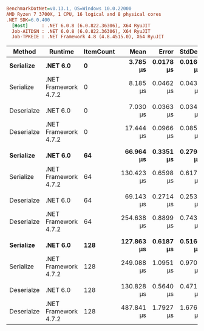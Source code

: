 ``` ini

BenchmarkDotNet=v0.13.1, OS=Windows 10.0.22000
AMD Ryzen 7 3700X, 1 CPU, 16 logical and 8 physical cores
.NET SDK=6.0.400
  [Host]     : .NET 6.0.8 (6.0.822.36306), X64 RyuJIT
  Job-AITDSN : .NET 6.0.8 (6.0.822.36306), X64 RyuJIT
  Job-TPKEIE : .NET Framework 4.8 (4.8.4515.0), X64 RyuJIT


```
|     Method |              Runtime | ItemCount |       Mean |     Error |    StdDev |        Ratio | RatioSD | Allocated |
|----------- |--------------------- |---------- |-----------:|----------:|----------:|-------------:|--------:|----------:|
|  **Serialize** |             **.NET 6.0** |         **0** |   **3.785 μs** | **0.0178 μs** | **0.0166 μs** | **2.16x faster** |   **0.01x** |      **4 KB** |
|  Serialize | .NET Framework 4.7.2 |         0 |   8.185 μs | 0.0462 μs | 0.0432 μs |     baseline |         |      6 KB |
|            |                      |           |            |           |           |              |         |           |
| Deserialze |             .NET 6.0 |         0 |   7.030 μs | 0.0363 μs | 0.0340 μs | 2.48x faster |   0.01x |      5 KB |
| Deserialze | .NET Framework 4.7.2 |         0 |  17.444 μs | 0.0966 μs | 0.0856 μs |     baseline |         |     11 KB |
|            |                      |           |            |           |           |              |         |           |
|  **Serialize** |             **.NET 6.0** |        **64** |  **66.964 μs** | **0.3351 μs** | **0.2798 μs** | **1.95x faster** |   **0.01x** |     **21 KB** |
|  Serialize | .NET Framework 4.7.2 |        64 | 130.423 μs | 0.6598 μs | 0.6172 μs |     baseline |         |     59 KB |
|            |                      |           |            |           |           |              |         |           |
| Deserialze |             .NET 6.0 |        64 |  69.143 μs | 0.2714 μs | 0.2538 μs | 3.68x faster |   0.02x |     24 KB |
| Deserialze | .NET Framework 4.7.2 |        64 | 254.638 μs | 0.8899 μs | 0.7431 μs |     baseline |         |    168 KB |
|            |                      |           |            |           |           |              |         |           |
|  **Serialize** |             **.NET 6.0** |       **128** | **127.863 μs** | **0.6187 μs** | **0.5166 μs** | **1.95x faster** |   **0.01x** |     **36 KB** |
|  Serialize | .NET Framework 4.7.2 |       128 | 249.088 μs | 1.0951 μs | 0.9708 μs |     baseline |         |    113 KB |
|            |                      |           |            |           |           |              |         |           |
| Deserialze |             .NET 6.0 |       128 | 130.828 μs | 0.5640 μs | 0.4710 μs | 3.73x faster |   0.02x |     40 KB |
| Deserialze | .NET Framework 4.7.2 |       128 | 487.841 μs | 1.7927 μs | 1.6769 μs |     baseline |         |    322 KB |
